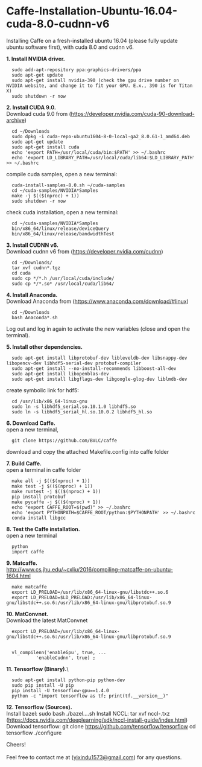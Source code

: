 # Caffe-Installation-Ubuntu-16.04-cuda-8.0-cudnn-v6

Installing Caffe on a fresh-installed ubuntu 16.04 (please fully update ubuntu software first), with cuda 8.0 and cudnn v6.

**1. Install NVIDIA driver.**
      
      sudo add-apt-repository ppa:graphics-drivers/ppa
      sudo apt-get update  
      sudo apt-get install nvidia-390 (check the gpu drive number on NVIDIA website, and change it to fit your GPU. E.x., 390 is for Titan X)  
      sudo shutdown -r now  


**2. Install CUDA 9.0.**\
            Download cuda 9.0 from (https://developer.nvidia.com/cuda-90-download-archive)
            
      cd ~/Downloads
      sudo dpkg -i cuda-repo-ubuntu1604-8-0-local-ga2_8.0.61-1_amd64.deb 
      sudo apt-get update
      sudo apt-get install cuda
      echo 'export PATH=/usr/local/cuda/bin:$PATH' >> ~/.bashrc
      echo 'export LD_LIBRARY_PATH=/usr/local/cuda/lib64:$LD_LIBRARY_PATH' >> ~/.bashrc

compile cuda samples, open a new terminal:

      cuda-install-samples-8.0.sh ~/cuda-samples
      cd ~/cuda-samples/NVIDIA*Samples
      make -j $(($(nproc) + 1))
      sudo shutdown -r now
      
check cuda installation, open a new terminal:

      cd ~/cuda-samples/NVIDIA*Samples
      bin/x86_64/linux/release/deviceQuery
      bin/x86_64/linux/release/bandwidthTest

**3. Install CUDNN v6.**\
      Download cudnn v6 from (https://developer.nvidia.com/cudnn)
            
      cd ~/Downloads/
      tar xvf cudnn*.tgz
      cd cuda
      sudo cp */*.h /usr/local/cuda/include/
      sudo cp */*.so* /usr/local/cuda/lib64/

**4. Install Anaconda.**\
      Download Anaconda from (https://www.anaconda.com/download/#linux)
            
      cd ~/Downloads
      bash Anaconda*.sh

Log out and log in again to activate the new variables (close and open the terminal).


**5. Install other dependencies.**

      sudo apt-get install libprotobuf-dev libleveldb-dev libsnappy-dev libopencv-dev libhdf5-serial-dev protobuf-compiler
      sudo apt-get install --no-install-recommends libboost-all-dev
      sudo apt-get install libopenblas-dev
      sudo apt-get install libgflags-dev libgoogle-glog-dev liblmdb-dev
      
create symbolic link for hdf5:

      cd /usr/lib/x86_64-linux-gnu
      sudo ln -s libhdf5_serial.so.10.1.0 libhdf5.so
      sudo ln -s libhdf5_serial_hl.so.10.0.2 libhdf5_hl.so

**6. Download Caffe.**\
open a new terminal,

      git clone https://github.com/BVLC/caffe
      
download and copy the attached Makefile.config into caffe folder


**7. Build Caffe.**\
open a terminal in caffe folder

      make all -j $(($(nproc) + 1))
      make test -j $(($(nproc) + 1))
      make runtest -j $(($(nproc) + 1))
      pip install protobuf
      make pycaffe -j $(($(nproc) + 1))
      echo "export CAFFE_ROOT=$(pwd)" >> ~/.bashrc
      echo 'export PYTHONPATH=$CAFFE_ROOT/python:$PYTHONPATH' >> ~/.bashrc
      conda install libgcc

**8. Test the Caffe installation.**\
open a new terminal

      python
      import caffe
      
**9. Matcaffe.**\
http://www.cs.jhu.edu/~cxliu/2016/compiling-matcaffe-on-ubuntu-1604.html

      make matcaffe
      export LD_PRELOAD=/usr/lib/x86_64-linux-gnu/libstdc++.so.6
      export LD_PRELOAD=$LD_PRELOAD:/usr/lib/x86_64-linux-gnu/libstdc++.so.6:/usr/lib/x86_64-linux-gnu/libprotobuf.so.9
      
**10. MatConvnet.**\
Download the latest MatConvnet

      export LD_PRELOAD=/usr/lib/x86_64-linux-gnu/libstdc++.so.6:/usr/lib/x86_64-linux-gnu/libprotobuf.so.9


      vl_compilenn('enableGpu', true, ...
               'enableCudnn', true) ;

**11. Tensorflow (Binary).**\               

      sudo apt-get install python-pip python-dev
      sudo pip install -U pip
      pip install -U tensorflow-gpu==1.4.0
      python -c "import tensorflow as tf; print(tf.__version__)"
      
**12. Tensorflow (Sources).**\
      Install bazel: sudo bash ./bazel....sh
      Install NCCL: tar xvf nccl-<version>.txz (https://docs.nvidia.com/deeplearning/sdk/nccl-install-guide/index.html)
      Download tensorflow: git clone https://github.com/tensorflow/tensorflow 
      cd tensorflow
      ./configure

      
Cheers!\
\
Feel free to contact me at (yixindu1573@gmail.com) for any questions.














































      



